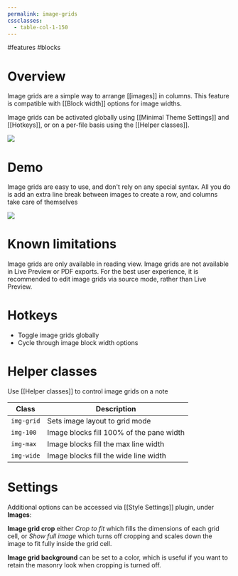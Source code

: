 ```yaml
---
permalink: image-grids
cssclasses:
  - table-col-1-150
---
```


#features #blocks

# Overview

Image grids are a simple way to arrange [[images]] in columns. This feature is compatible with [[Block width]] options for image widths.

Image grids can be activated globally using [[Minimal Theme Settings]] and [[Hotkeys]], or on a per-file basis using the [[Helper classes]].

![](https://github.com/kepano/obsidian-minimal/raw/master/assets/minimal-img-grid.png)

# Demo

Image grids are easy to use, and don't rely on any special syntax. All you do is add an extra line break between images to create a row, and columns take care of themselves

![](https://user-images.githubusercontent.com/10565871/147193674-179f9a12-3ea8-4e6b-8ac4-34e3093846da.gif)

# Known limitations

Image grids are only available in reading view. Image grids are not available in Live Preview or PDF exports. For the best user experience, it is recommended to edit image grids via source mode, rather than Live Preview. 

# Hotkeys

- Toggle image grids globally
- Cycle through image block width options

# Helper classes

Use [[Helper classes]] to control image grids on a note

| Class      | Description                              |
| ---------- | ---------------------------------------- |
| `img-grid` | Sets image layout to grid mode           |
| `img-100`  | Image blocks fill 100% of the pane width |
| `img-max`  | Image blocks fill the max line width     |
| `img-wide` | Image blocks fill the wide line width    |

# Settings

Additional options can be accessed via [[Style Settings]] plugin, under **Images**:

**Image grid crop** either _Crop to fit_ which fills the dimensions of each grid cell, or _Show full image_ which turns off cropping and scales down the image to fit fully inside the grid cell.

**Image grid background** can be set to a color, which is useful if you want to retain the masonry look when cropping is turned off.